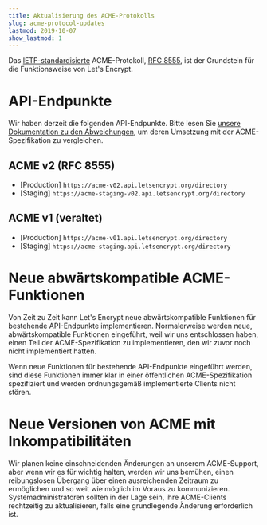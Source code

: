 ```yaml
---
title: Aktualisierung des ACME-Protokolls
slug: acme-protocol-updates
lastmod: 2019-10-07
show_lastmod: 1
---
```



Das [IETF-standardisierte](https://letsencrypt.org/2019/03/11/acme-protocol-ietf-standard.html) ACME-Protokoll, [RFC 8555](https://datatracker.ietf.org/doc/rfc8555/), ist der Grundstein für die Funktionsweise von Let's Encrypt.

# API-Endpunkte

Wir haben derzeit die folgenden API-Endpunkte. Bitte lesen Sie [unsere Dokumentation zu den Abweichungen](https://github.com/letsencrypt/boulder/blob/main/docs/acme-divergences.md), um deren Umsetzung mit der ACME-Spezifikation zu vergleichen.

## ACME v2 (RFC 8555)

* [Production] `https://acme-v02.api.letsencrypt.org/directory`
* [Staging] `https://acme-staging-v02.api.letsencrypt.org/directory`

## ACME v1 (veraltet)

* [Production] `https://acme-v01.api.letsencrypt.org/directory`
* [Staging] `https://acme-staging.api.letsencrypt.org/directory`

# Neue abwärtskompatible ACME-Funktionen

Von Zeit zu Zeit kann Let's Encrypt neue abwärtskompatible Funktionen für bestehende API-Endpunkte implementieren. Normalerweise werden neue, abwärtskompatible Funktionen eingeführt, weil wir uns entschlossen haben, einen Teil der ACME-Spezifikation zu implementieren, den wir zuvor noch nicht implementiert hatten.

Wenn neue Funktionen für bestehende API-Endpunkte eingeführt werden, sind diese Funktionen immer klar in einer öffentlichen ACME-Spezifikation spezifiziert und werden ordnungsgemäß implementierte Clients nicht stören.

# Neue Versionen von ACME mit Inkompatibilitäten

Wir planen keine einschneidenden Änderungen an unserem ACME-Support, aber wenn wir es für wichtig halten, werden wir uns bemühen, einen reibungslosen Übergang über einen ausreichenden Zeitraum zu ermöglichen und so weit wie möglich im Voraus zu kommunizieren. Systemadministratoren sollten in der Lage sein, ihre ACME-Clients rechtzeitig zu aktualisieren, falls eine grundlegende Änderung erforderlich ist.
